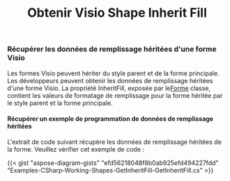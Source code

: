 ﻿---
title: Obtenir Visio Shape Inherit Fill
type: docs
weight: 100
url: /fr/net/get-visio-shape-inherit-fill/
description: Cette section explique comment obtenir le style de remplissage de la forme visio hérité de son style parent et maître avec Aspose.Diagram.
---
### **Récupérer les données de remplissage héritées d'une forme Visio**
Les formes Visio peuvent hériter du style parent et de la forme principale. Les développeurs peuvent obtenir les données de remplissage héritées d'une forme Visio. La propriété InheritFill, exposée par le[Forme](http://www.aspose.com/api/net/diagram/aspose.diagram/shape) classe, contient les valeurs de formatage de remplissage pour la forme héritée par le style parent et la forme principale.
#### **Récupérer un exemple de programmation de données de remplissage héritées**
L'extrait de code suivant récupère les données de remplissage héritées de la forme. Veuillez vérifier cet exemple de code :

{{< gist "aspose-diagram-gists" "efd56218048f8b0ab925efd494227fdd" "Examples-CSharp-Working-Shapes-GetInheritFill-GetInheritFill.cs" >}}


